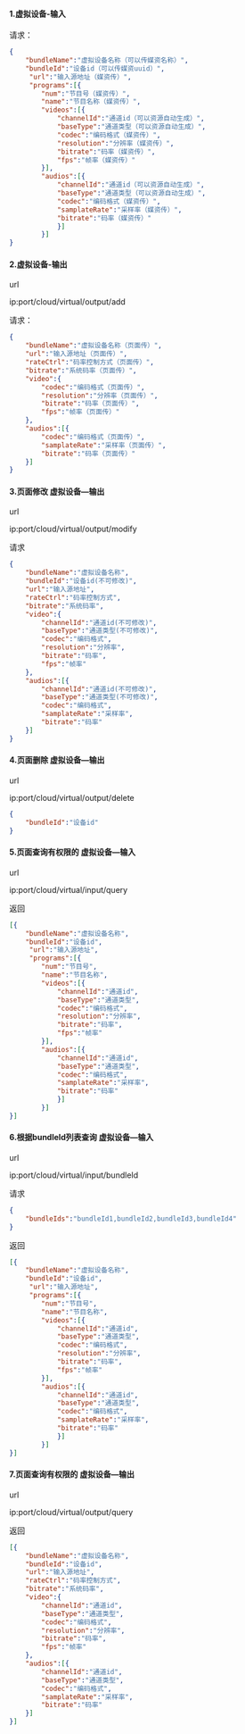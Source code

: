 #### 1.虚拟设备-输入

请求：

```json
{
	"bundleName":"虚拟设备名称（可以传媒资名称）",
  	"bundleId":"设备id（可以传媒资uuid）",
 	 "url":"输入源地址（媒资传）",
	 "programs":[{
  		"num":"节目号（媒资传）",
  		"name":"节目名称（媒资传）",
    	"videos":[{
      		"channelId":"通道id（可以资源自动生成）",
      		"baseType":"通道类型（可以资源自动生成）",
      		"codec":"编码格式（媒资传）",
      		"resolution":"分辨率（媒资传）",
      		"bitrate":"码率（媒资传）",
      		"fps":"帧率（媒资传）"
    	}],
    	"audios":[{
      		"channelId":"通道id（可以资源自动生成）",
      		"baseType":"通道类型（可以资源自动生成）",
      		"codec":"编码格式（媒资传）",
      		"samplateRate":"采样率（媒资传）",
      		"bitrate":"码率（媒资传）"
    		}]
  		}]
}
```





#### 2.虚拟设备-输出

url

ip:port/cloud/virtual/output/add

请求：

```json
{
	"bundleName":"虚拟设备名称（页面传）",
  	"url":"输入源地址（页面传）",
  	"rateCtrl":"码率控制方式（页面传）",
  	"bitrate":"系统码率（页面传）",
  	"video":{
    	"codec":"编码格式（页面传）",
    	"resolution":"分辨率（页面传）",
    	"bitrate":"码率（页面传）",
    	"fps":"帧率（页面传）"
  	},
  	"audios":[{
     	"codec":"编码格式（页面传）",
     	"samplateRate":"采样率（页面传）",
     	"bitrate":"码率（页面传）"
  	}]
}
```

#### 3.页面修改 虚拟设备—输出

url

ip:port/cloud/virtual/output/modify

请求

```json
{
	"bundleName":"虚拟设备名称",
  	"bundleId":"设备id(不可修改)",
  	"url":"输入源地址",
  	"rateCtrl":"码率控制方式",
  	"bitrate":"系统码率",
  	"video":{
    	"channelId":"通道id(不可修改)",
    	"baseType":"通道类型(不可修改)",
    	"codec":"编码格式",
    	"resolution":"分辨率",
    	"bitrate":"码率",
    	"fps":"帧率"
  	},
  	"audios":[{
     	"channelId":"通道id(不可修改)",
     	"baseType":"通道类型(不可修改)",
     	"codec":"编码格式",
     	"samplateRate":"采样率",
     	"bitrate":"码率"
  	}]
}
```



#### 4.页面删除 虚拟设备—输出

url 

ip:port/cloud/virtual/output/delete

```json
{
	"bundleId":"设备id"
}
```



#### 5.页面查询有权限的   虚拟设备—输入

url

ip:port/cloud/virtual/input/query

返回

```json
[{
	"bundleName":"虚拟设备名称",
  	"bundleId":"设备id",
 	 "url":"输入源地址",
	 "programs":[{
  		"num":"节目号",
  		"name":"节目名称",
    	"videos":[{
      		"channelId":"通道id",
      		"baseType":"通道类型",
      		"codec":"编码格式",
      		"resolution":"分辨率",
      		"bitrate":"码率",
      		"fps":"帧率"
    	}],
    	"audios":[{
      		"channelId":"通道id",
      		"baseType":"通道类型",
      		"codec":"编码格式",
      		"samplateRate":"采样率",
      		"bitrate":"码率"
    		}]
  		}]
}]
```



#### 6.根据bundleId列表查询  虚拟设备—输入

url

ip:port/cloud/virtual/input/bundleId

请求

```json
{
	"bundleIds":"bundleId1,bundleId2,bundleId3,bundleId4"
}
```

返回

```json
[{
	"bundleName":"虚拟设备名称",
  	"bundleId":"设备id",
 	 "url":"输入源地址",
	 "programs":[{
  		"num":"节目号",
  		"name":"节目名称",
    	"videos":[{
      		"channelId":"通道id",
      		"baseType":"通道类型",
      		"codec":"编码格式",
      		"resolution":"分辨率",
      		"bitrate":"码率",
      		"fps":"帧率"
    	}],
    	"audios":[{
      		"channelId":"通道id",
      		"baseType":"通道类型",
      		"codec":"编码格式",
      		"samplateRate":"采样率",
      		"bitrate":"码率"
    		}]
  		}]
}]
```



#### 7.页面查询有权限的   虚拟设备—输出 

url

ip:port/cloud/virtual/output/query

返回

```json
[{
	"bundleName":"虚拟设备名称",
  	"bundleId":"设备id",
  	"url":"输入源地址",
  	"rateCtrl":"码率控制方式",
  	"bitrate":"系统码率",
  	"video":{
    	"channelId":"通道id",
    	"baseType":"通道类型",
    	"codec":"编码格式",
    	"resolution":"分辨率",
    	"bitrate":"码率",
    	"fps":"帧率"
  	},
  	"audios":[{
     	"channelId":"通道id",
     	"baseType":"通道类型",
     	"codec":"编码格式",
     	"samplateRate":"采样率",
     	"bitrate":"码率"
  	}]
}]
```

